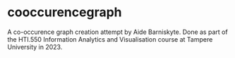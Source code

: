 # cooccurencegraph
A co-occurence graph creation attempt by Aide Barniskyte. Done as part of the HTI.550 Information Analytics and Visualisation course at Tampere University in 2023.

